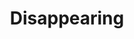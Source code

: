 ---
layout: projectPageNew
title: Disappearing
year: 2019
medium: web performance
narrow: true
paragraphs:
 - text: |
    In <em>Disappearing</em>, I spend 36 minutes erasing the first page of results Google Search returns when looking up my name. I use a 1 pixel white eraser, implemented in the browser's console for this purpose.
 - text: |
    Built using Javascript and the Mozilla Firefox console.
   small: true
images:
 - url: https://www.youtube.com/embed/ypLd_xOhjcM?modestbranding=1
   description:
   youtube: true
---